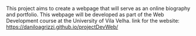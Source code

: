  This project aims to create a webpage that will serve as an online biography and portfolio. This webpage will be developed as part of the Web Development course at the University of Vila Velha.
link for the website: https://daniloagrizzi.github.io/projectDevWeb/
